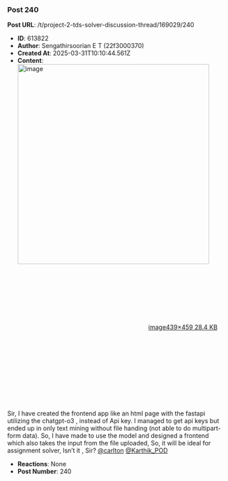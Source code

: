 ### Post 240
**Post URL**: /t/project-2-tds-solver-discussion-thread/169029/240
- **ID**: 613822
- **Author**: Sengathirsoorian E T (22f3000370)
- **Created At**: 2025-03-31T10:10:44.561Z
- **Content**:  
  <div class="lightbox-wrapper"><a class="lightbox" href="https://europe1.discourse-cdn.com/flex013/uploads/iitm/original/3X/3/4/345451fd5cce567ffc8d8a5a36c17cf144e049c5.png" data-download-href="/uploads/short-url/7sVtZMiBrg1rsQT7DRTZs5rYuYl.png?dl=1" title="image" rel="noopener nofollow ugc"><img src="https://europe1.discourse-cdn.com/flex013/uploads/iitm/original/3X/3/4/345451fd5cce567ffc8d8a5a36c17cf144e049c5.png" alt="image" data-base62-sha1="7sVtZMiBrg1rsQT7DRTZs5rYuYl" width="439" height="459"><div class="meta"><svg class="fa d-icon d-icon-far-image svg-icon" aria-hidden="true"><use href="#far-image"></use></svg><span class="filename">image</span><span class="informations">439×459 28.4 KB</span><svg class="fa d-icon d-icon-discourse-expand svg-icon" aria-hidden="true"><use href="#discourse-expand"></use></svg></div></a></div><br>
Sir, I have created the frontend app like an html page with the fastapi utilizing the chatgpt-o3 , instead of Api key. I managed to get api keys but ended up in only text mining without file handing (not able to do multipart-form data). So, I have made to use  the model and designed a frontend which also takes the input from the file uploaded, So, it will be ideal for assignment solver, Isn’t it , Sir? <a class="mention" href="/u/carlton">@carlton</a> <a class="mention" href="/u/karthik_pod">@Karthik_POD</a>
- **Reactions**: None
- **Post Number**: 240

